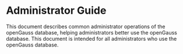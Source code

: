 # Administrator Guide

This document describes common administrator operations of the openGauss database, helping administrators better use the openGauss database. This document is intended for all administrators who use the openGauss database. 